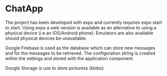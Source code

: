 # ChatApp

The project has been developed with expo and currently requires expo start to start. Using expo a web version is available as an alternative to using a physical device (i.e.an IOS/Android phone). Emulators are also available should physical devices be unavailable.

Google Firebase is used as the database which can store new messages and for the messages to be retrieved. The configuration string is created within the settings and stored with the application component.

Google Storage is use to store picturess (blobs).
